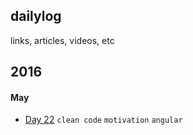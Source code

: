 dailylog
-----------
links, articles, videos, etc


2016
--------------

#### May
- [Day 22](https://github.com/suuuzi/dailylog/blob/master/may/22.md) `clean code` `motivation` `angular`
